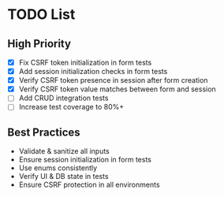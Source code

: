 # TODO List
## High Priority
- [x] Fix CSRF token initialization in form tests
- [x] Add session initialization checks in form tests
- [x] Verify CSRF token presence in session after form creation
- [x] Verify CSRF token value matches between form and session
- [ ] Add CRUD integration tests
- [ ] Increase test coverage to 80%+

## Best Practices
- Validate & sanitize all inputs
- Ensure session initialization in form tests
- Use enums consistently
- Verify UI & DB state in tests
- Ensure CSRF protection in all environments

